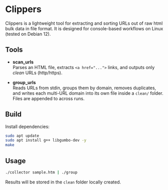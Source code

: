 # Clippers

Clippers is a lightweight tool for extracting and sorting URLs out of raw html bulk data in file format.
It is designed for console-based workflows on Linux (tested on Debian 12).

## Tools

- **scan_urls**  
  Parses an HTML file, extracts `<a href="...">` links, and outputs only *clean* URLs (http/https).

- **group_urls**  
  Reads URLs from stdin, groups them by domain, removes duplicates, 
  and writes each multi-URL domain into its own file inside a `clean/` folder. Files are appended to across runs.


## Build
Install dependencies:
```bash
sudo apt update
sudo apt install g++ libgumbo-dev -y
make
```
## Usage
```bash
./collector sample.htm | ./group
```

Results will be stored in the `clean` folder locally created.
